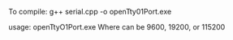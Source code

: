 To compile:
 g++ serial.cpp -o openTty01Port.exe

usage: openTtyO1Port.exe <baud rate>
Where <baud rate> can be 9600, 19200, or 115200
